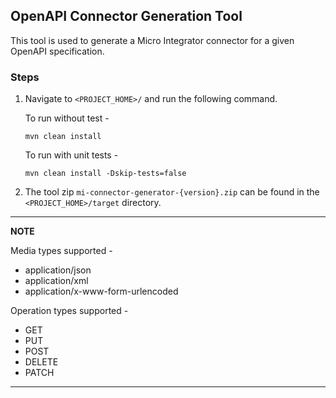 ## OpenAPI Connector Generation Tool

This tool is used to generate a Micro Integrator connector for a given OpenAPI specification.

### Steps

1. Navigate to `<PROJECT_HOME>/` and run the following command.

   To run without test -
   ```
   mvn clean install
   ```
   To run with unit tests -
   ```
   mvn clean install -Dskip-tests=false
   ```

2. The tool zip `mi-connector-generator-{version}.zip` can be found in the `<PROJECT_HOME>/target` directory.

---
**NOTE**

Media types supported -

* application/json
* application/xml
* application/x-www-form-urlencoded

Operation types supported -

* GET
* PUT
* POST
* DELETE
* PATCH

---
